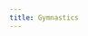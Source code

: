 ```yaml
---
title: Gymnastics
---
```


<GymnasticsPostList
  :pages="$site.pages"
  :page-size="$site.themeConfig.pageSize"
  :start-page="$site.themeConfig.startPage"
/>
